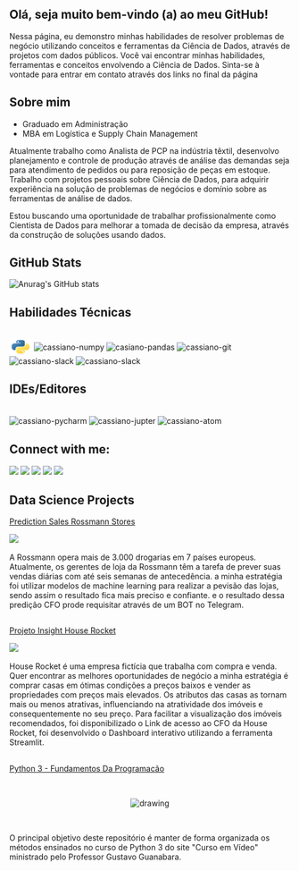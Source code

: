 ## Olá, seja muito bem-vindo (a) ao meu GitHub!

Nessa página, eu demonstro minhas habilidades de resolver problemas de negócio utilizando conceitos e ferramentas da Ciência de Dados, através de projetos com dados públicos.
Você vai encontrar minhas habilidades, ferramentas e conceitos envolvendo a Ciência de Dados.
Sinta-se à vontade para entrar em contato através dos links no final da página

## Sobre mim

* Graduado em Administração 
* MBA em Logística e Supply Chain Management

Atualmente trabalho como Analista de PCP na indústria têxtil, desenvolvo planejamento e controle de produção através de análise das demandas seja para atendimento de pedidos ou para reposição de peças em estoque. Trabalho com projetos pessoais sobre Ciência de Dados, para adquirir experiência na solução de problemas de negócios e domínio sobre as ferramentas de análise de dados.

Estou buscando uma oportunidade de trabalhar profissionalmente como Cientista de Dados para melhorar a tomada de decisão da empresa, através da construção de soluções usando dados.

## GitHub Stats
![Anurag's GitHub stats](https://github-readme-stats.vercel.app/api?username=Cassiano-Schmeiske&show_icons=true&theme=dark&include_all_commits=true&count_private=true)


## Habilidades Técnicas
<div style="display: inline_block"><br>
  <img align="center" alt="cassiano-python" height="30" width="40" src="https://raw.githubusercontent.com/devicons/devicon/master/icons/python/python-original.svg">
  <img align="center" alt="cassiano-numpy" height="30" width="40" src="https://cdn.jsdelivr.net/gh/devicons/devicon/icons/numpy/numpy-original-wordmark.svg">
  <img align="center" alt="casiano-pandas" height="30" width="40" src="https://cdn.jsdelivr.net/gh/devicons/devicon/icons/pandas/pandas-original-wordmark.svg">
  <img align="center" alt="cassiano-git" height="30" width="40" src="https://cdn.jsdelivr.net/gh/devicons/devicon/icons/git/git-original.svg">
  <img align="center" alt="cassiano-slack" height="30" width="40" src="https://cdn.jsdelivr.net/gh/devicons/devicon/icons/slack/slack-original.svg">
  <img align="center" alt="cassiano-slack" height="30" width="40" src="https://img.shields.io/badge/Microsoft_Excel-217346?style=for-the-badge&logo=microsoft-excel&logoColor=white">
</div>

## IDEs/Editores

<div style="display: inline_block"><br>
  <img align="center" alt="cassiano-pycharm" height="30" width="40" src="https://cdn.jsdelivr.net/gh/devicons/devicon/icons/pycharm/pycharm-plain-wordmark.svg">
  <img align="center" alt="cassiano-jupter" height="30" width="40" src="https://cdn.jsdelivr.net/gh/devicons/devicon/icons/jupyter/jupyter-original-wordmark.svg">
  <img align="center" alt="cassiano-atom" height="30" width="40" src="https://cdn.jsdelivr.net/gh/devicons/devicon/icons/atom/atom-original.svg">
</div>

  ##

 ## Connect with me:
<div>  
  <a href="https://www.linkedin.com/in/cassianoschmeiske/" target="_blank"><img src="https://img.shields.io/badge/-LinkedIn-%230077B5?style=for-the-badge&logo=linkedin&logoColor=white" target="_blank"></a>
  <a href="https://cassiano-schmeiske.github.io/portifolio_projetos/" target="_blank"><img src="https://img.shields.io/badge/Portfolio-7289DA?style=for-the-badge&logo=&logoColor=white" target="_blank"></a>
  <a href="https://www.instagram.com/cassianoschmeiske/" target="_blank"><img src="https://img.shields.io/badge/-Instagram-%23E4405F?style=for-the-badge&logo=instagram&logoColor=white" target="_blank"></a>
  <a href="https://www.facebook.com/cassiano.schmeiske/" target="_blank"><img src="https://img.shields.io/badge/Facebook-1877F2?style=for-the-badge&logo=facebook&logoColor=white" target="_blank"></a>
  <a href = "mailto:ca.schmeiske@gmail.com"><img src="https://img.shields.io/badge/-Gmail-%23333?style=for-the-badge&logo=gmail&logoColor=white" target="_blank"></a>
</div>


## Data Science Projects

[Prediction Sales Rossmann Stores](https://github.com/Cassiano-Schmeiske/Prediction_Sales_Rossmann_Stores)

<img src="https://user-images.githubusercontent.com/94291995/161288814-c64d12a3-6158-4b53-b052-a1d41788cabb.png" />

A Rossmann opera mais de 3.000 drogarias em 7 países europeus. Atualmente, os gerentes de loja da Rossmann têm a tarefa de prever suas vendas diárias com até seis semanas de antecedência. a minha estratégia foi utilizar modelos de machine learning para realizar a pevisão das lojas, sendo assim o resultado fica mais preciso e confiante. e o resultado dessa predição CFO prode requisitar através de um BOT no Telegram.

##

[Projeto Insight House Rocket](https://github.com/Cassiano-Schmeiske/Projeto_Insight_House_Rocket)

<img src="https://user-images.githubusercontent.com/94291995/162750318-9ce12340-b520-441f-b185-6fb9ce0eb26a.png" />

House Rocket é uma empresa fictícia que trabalha com compra e venda. Quer encontrar as melhores oportunidades de negócio  a minha estratégia é comprar casas em ótimas condições a preços baixos e vender as propriedades com preços mais elevados. Os atributos das casas as tornam mais ou menos atrativas, influenciando na atratividade dos imóveis e consequentemente no seu preço. Para facilitar a visualização dos imóveis recomendados, foi disponibilizado o Link de acesso ao CFO da House Rocket, foi desenvolvido o Dashboard interativo utilizando a ferramenta Streamlit.

##

[Python 3 - Fundamentos Da Programacão](https://github.com/Cassiano-Schmeiske/Fundamentos_Da_Programacao)

&nbsp; 
  <p align="center">
    <img width="65%" alt="drawing" src="https://user-images.githubusercontent.com/94291995/151412390-46d21033-6315-47d5-bec8-0cb43832a6a3.png">
  </p>
  &nbsp; 

O principal objetivo deste repositório é manter de forma organizada os métodos ensinados no curso de Python 3 do site "Curso em Vídeo" ministrado pelo Professor Gustavo Guanabara.


